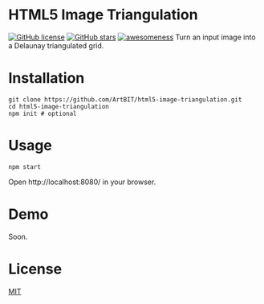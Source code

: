 # HTML5 Image Triangulation
[![GitHub license](https://img.shields.io/github/license/ArtBIT/html5-image-triangulation.svg)](https://github.com/ArtBIT/html5-image-triangulation) [![GitHub stars](https://img.shields.io/github/stars/ArtBIT/html5-image-triangulation.svg)](https://github.com/ArtBIT/html5-image-triangulation)  [![awesomeness](https://img.shields.io/badge/awesomeness-maximum-red.svg)](https://github.com/ArtBIT/html5-image-triangulation)
Turn an input image into a Delaunay triangulated grid.

# Installation
```
git clone https://github.com/ArtBIT/html5-image-triangulation.git
cd html5-image-triangulation
npm init # optional
```

# Usage
```
npm start

```
Open http://localhost:8080/ in your browser.

# Demo
Soon.

# License

[MIT](LICENSE.md)
